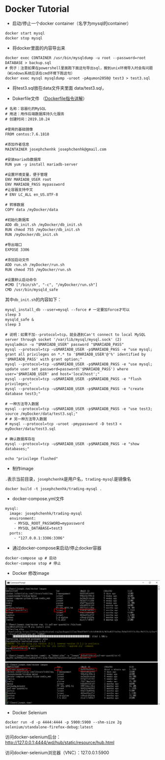 # Docker Tutorial

* 启动/停止一个docker container（名字为mysql的container）

```angular2html
docker start mysql
docker stop mysql
```

* 将docker里面的内容导出来

```angular2html
docker exec CONTAINER /usr/bin/mysqldump -u root --password=root DATABASE > backup.sql 
# 例子：注意如果在powershell里面跑下面这句导出sql，搬到unix环境导入时会有问题（Windows系统应该在cmd环境下跑这句）
docker exec mysql mysqldump -uroot -pAqumon2050@ test3 > test3.sql  
```

* 将test3.sql放在data文件夹里面 data/test3.sql，

* Dokerfile文件
（[Dockerfile指令详解](http://seanlook.com/2014/11/17/dockerfile-introduction/)）

```angularjs
# 名称：容器化的MySQL
# 用途：用作后端数据库持久化服务
# 创建时间：2019.10.24

#使用的基础镜像
FROM centos:7.6.1810

#添加作者信息
MAINTAINER josephchenhk josephchenhk@gmail.com

#安装mariadb数据库
RUN yum -y install mariadb-server

#设置环境变量，便于管理
ENV MARIADB_USER root
ENV MARIADB_PASS mypassword
#让容器支持中文
# ENV LC_ALL en_US.UTF-8

# 转移数据
COPY data /myDocker/data

#初始化数据库
ADD db_init.sh /myDocker/db_init.sh
RUN chmod 755 /myDocker/db_init.sh
RUN /myDocker/db_init.sh

#导出端口
EXPOSE 3306

#添加启动文件
ADD run.sh /myDocker/run.sh
RUN chmod 755 /myDocker/run.sh

#设置默认启动命令
#CMD ["/bin/sh", "-c", "/myDocker/run.sh"]
CMD /usr/bin/mysqld_safe
```

其中`db_init.sh`的内容如下：

```angularjs
mysql_install_db --user=mysql --force # 一定要加force才可以
sleep 3
mysqld_safe &
sleep 3

# 说明：如果不加--protocol=tcp，就会遇到Can't connect to local MySQL server through socket '/var/lib/mysql/mysql.sock' (2)
mysqladmin -u "$MARIADB_USER" password "$MARIADB_PASS"
mysql --protocol=tcp -u$MARIADB_USER -p$MARIADB_PASS -e "use mysql; grant all privileges on *.* to '$MARIADB_USER'@'%' identified by '$MARIADB_PASS' with grant option;"
mysql --protocol=tcp -u$MARIADB_USER -p$MARIADB_PASS -e "use mysql; update user set password=password('$MARIADB_PASS') where user='$MARIADB_USER' and host='localhost';"
mysql --protocol=tcp -u$MARIADB_USER -p$MARIADB_PASS -e "flush privileges;"
mysql --protocol=tcp -u$MARIADB_USER -p$MARIADB_PASS -e "create database test3;"

# 一种方法导入数据
mysql --protocol=tcp -u$MARIADB_USER -p$MARIADB_PASS -e "use test3; source /myDocker/data/test3.sql;"
# # 另一种方法导入数据
# mysql --protocol=tcp -uroot -pmypassword -D test3 < myDocker/data/test3.sql

# 确认数据库存在
mysql --protocol=tcp -u$MARIADB_USER -p$MARIADB_PASS -e "show databases;"

echo "privilege flushed"
```

* 制作image

`.`表示当前目录，`josephchenhk`是用户名，`trading-mysql`是镜像名
```angularjs
docker build -t josephchenhk/trading-mysql .
```

* docker-compose.yml文件

```angularjs
mysql:
  image: josephchenhk/trading-mysql
  environment:
    - MYSQL_ROOT_PASSWORD=mypassword
    - MYSQL_DATABASE=test3
  ports:
    - "127.0.0.1:3306:3306"
```

* 通过docker-compose来启动/停止docker容器

```angularjs
docker-compose up # 启动
docker-compose stop # 停止
```

* Docker 修改image

![alt text](../Contents/Docker/docker修改image_1.png "修改docker image.1")
![alt text](../Contents/Docker/docker修改image_2.png "修改docker image.2")

* Docker Selenium
```angular2
docker run -d -p 4444:4444 -p 5900:5900 --shm-size 2g selenium/standalone-firefox-debug:latest
```

访问docker-selenium后台：http://127.0.0.1:4444/wd/hub/static/resource/hub.html

访问docker-selenium浏览器（VNC）：127.0.0.1:5900
